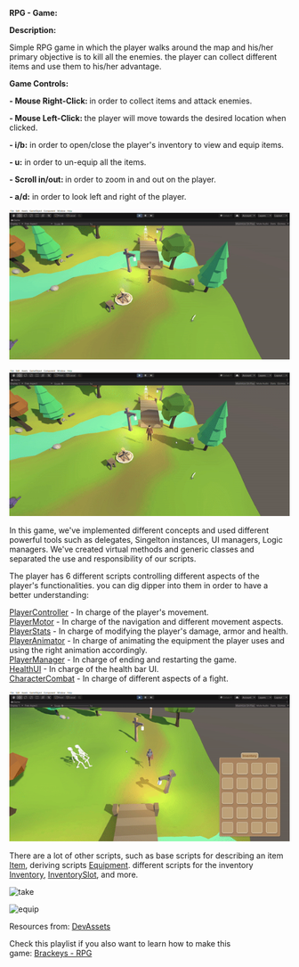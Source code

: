 <p><strong>RPG - Game:</strong></p>
<p><strong>Description:</strong></p>
<p>Simple RPG game in which the player walks around the map and his/her primary objective is to kill all the enemies. the player can collect different items and use them to his/her advantage.&nbsp;</p>
<p><strong>Game Controls:</strong></p>
<p><strong>-&nbsp;</strong><strong>Mouse Right-Click:&nbsp;</strong>in order to collect items and attack enemies.</p>
<p><strong>- Mouse Left-Click:&nbsp;</strong>the player will move towards the desired location when clicked.</p>
<p><strong>- i/b:</strong> in order to open/close the player's inventory to view and equip items.</p>
<p><strong>- u:</strong> in order to un-equip all the items.</p>
<p><strong>- Scroll in/out:&nbsp;</strong>in order to zoom in and out on the player.</p>
<p><strong>- a/d:</strong> in order to look left and right of the player.</p>
<p><img src="https://github.com/MyScouter/RPGame/blob/master/gif/PlayerMovment.gif" alt="PlayerMovment" /></p>
<p><img src="https://github.com/MyScouter/RPGame/blob/master/gif/camera.gif" alt="camera" /></p>
<p>In this game, we've implemented different concepts and used different powerful tools such as delegates, Singelton instances, UI managers, Logic managers. We've created virtual methods and generic classes and separated the use and responsibility of our scripts.</p>
<p>The player has 6 different scripts controlling different aspects of the player's functionalities. you can dig dipper into them in order to have a better understanding:</p>
<p><a href="RPG project/Assets/Scripts/Controller/PlayerController.cs">PlayerController</a>&nbsp;- In charge of the player's movement.<br /><a href="RPG project/Assets/Scripts/Controller/PlayerMotor.cs">PlayerMotor</a>&nbsp;- In charge of the navigation and different movement aspects.<br /><a href="RPG project/Assets/Scripts/Stats/PlayerStats.cs">PlayerStats</a>&nbsp;- In charge of modifying the player's damage, armor and health.<br /><a href="RPG project/Assets/Scripts/PlayerAnimator.cs">PlayerAnimator</a>&nbsp;- In charge of animating the equipment the player uses and using the right animation accordingly.<br /><a href="RPG project/Assets/Scripts/PlayerManager.cs">PlayerManager</a>&nbsp;- In charge of ending and restarting the game.<br /><a href="RPG project/Assets/Scripts/HealthUI.cs">HealthUI</a>&nbsp;- In charge of the health bar UI.<br /><a href="RPG project/Assets/Scripts/CharacterCombat.cs">CharacterCombat</a>&nbsp;- In charge of different aspects of a fight.</p>
<p><img src="https://github.com/MyScouter/RPGame/blob/master/gif/attack.gif" alt="combat" /></p>
<p>There are a lot of other scripts, such as base scripts for describing an item <a href="RPG project/Assets/Scripts/Items/Item.cs">Item</a>, deriving scripts <a href="RPG project/Assets/Scripts/Items/Equipment.cs">Equipment</a>. different scripts for the inventory <a href="RPG project/Assets/Scripts/Inventory/Inventory.cs">Inventory</a>, <a href="RPG project/Assets/Scripts/Inventory/InventorySlot.cs">InventorySlot</a>,&nbsp;and more.</p>
<p><img src="https://github.com/MyScouter/RPGame/blob/master/gif/invnt%26take.gif" alt="take" /></p>
<p><img src="https://github.com/MyScouter/RPGame/blob/master/gif/equip%26unequip.gif" alt="equip" /></p>
<p>Resources from:&nbsp;<a href="http://devassets.com/assets/rpg-tutorial-assets/">DevAssets</a></p>
<p>Check this playlist if you also want to learn how to make this game:&nbsp;<a href="https://www.youtube.com/watch?v=nu5nyrB9U_o&amp;list=PLPV2KyIb3jR4KLGCCAciWQ5qHudKtYeP7">Brackeys - RPG</a></p>
